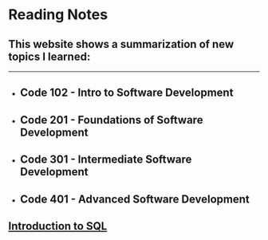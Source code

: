 # Reading Notes
## This website shows a summarization of new topics I learned:
***
* ## Code 102 - Intro to Software Development
* ## Code 201 - Foundations of Software Development
* ## Code 301 - Intermediate Software Development
* ## Code 401 - Advanced Software Development
## [Introduction to SQL](/SQL.md)

